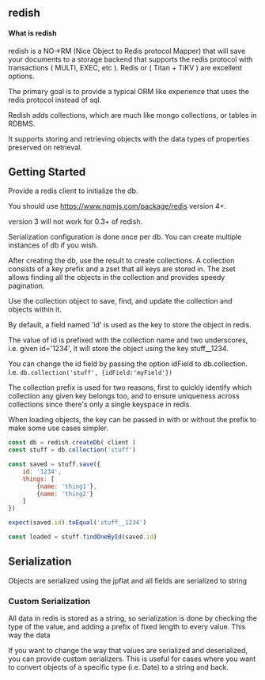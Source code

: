 ## redish

#### What is redish 
redish is a NO->RM (Nice Object to Redis protocol Mapper) that will save your documents to a storage backend that supports
the redis protocol with transactions ( MULTI, EXEC, etc ). Redis or ( Titan + TiKV ) are excellent options.

The primary goal is to provide a typical ORM like experience that uses the redis protocol instead of sql. 

Redish adds collections, which are much like mongo collections, or tables in RDBMS. 

It supports storing and retrieving objects with the data types of properties preserved on retrieval.

## Getting Started
Provide a redis client to initialize the db.

You should use  https://www.npmjs.com/package/redis version 4+.

version 3 will not work for 0.3+ of redish.

Serialization configuration is done once per db. You can create multiple instances of db if you wish.

After creating the db, use the result to create collections. A collection consists of a key prefix and a zset that all keys
are stored in. The zset allows finding all the objects in the collection and provides speedy pagination.

Use the collection object to save, find, and update the collection and objects within it.

By default, a field named 'id' is used as the key to store the object in redis. 

The value of id is prefixed with the collection name and two underscores, i.e. given id='1234', it will store the object using the key stuff__1234.

You can change the id field by passing the option idField to db.collection. I.e. `db.collection('stuff', {idField:'myField'})`

The collection prefix is used for two reasons, first to quickly identify which collection any given key belongs too, and to
ensure uniqueness across collections since there's only a single keyspace in redis.

When loading objects, the key can be passed in with or without the prefix to make some use cases simpler. 
```js
const db = redish.createDb( client )
const stuff = db.collection('stuff')

const saved = stuff.save({
    id: '1234',
    things: [
        {name: 'thing1'},
        {name: 'thing2'}
    ]
})

expect(saved.id).toEqual('stuff__1234')

const loaded = stuff.findOneById(saved.id)

```

## Serialization
Objects are serialized using the jpflat and all fields are serialized to string

### Custom Serialization
All data in redis is stored as a string, so serialization is done by checking the type of the value, and adding a 
prefix of fixed length to every value. This way the data  

If you want to change the way that values are serialized and deserialized, you can provide custom serializers.
This is useful for cases where you want to convert objects of a specific type (i.e. Date) to a string and back.

